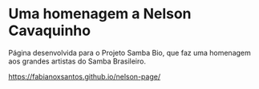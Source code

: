 # Uma homenagem a Nelson Cavaquinho
Página desenvolvida para o Projeto Samba Bio, que faz uma homenagem aos grandes artistas do Samba Brasileiro.

https://fabianoxsantos.github.io/nelson-page/
